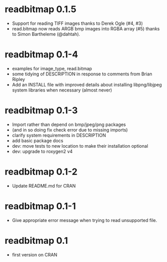 # readbitmap 0.1.5

* Support for reading TIFF images thanks to Derek Ogle (#4, #3)
* read.bitmap now reads ARGB bmp images into RGBA array (#5)
  thanks to Simon Bartheleme (@dahtah).

# readbitmap 0.1-4

* examples for image_type, read.bitmap
* some tidying of DESCRIPTION in response to comments from Brian Ripley
* Add an INSTALL file with improved details about installing libpng/libjpeg 
  system libraries when necessary (almost never)

# readbitmap 0.1-3

* Import rather than depend on bmp/jpeg/png packages
* (and in so doing fix check error due to missing imports)
* clarify system requirements in DESCRIPTION
* add basic package docs
* dev: move tests to new location to make their installation optional
* dev: upgrade to roxygen2 v4

# readbitmap 0.1-2

* Update README.md for CRAN

# readbitmap 0.1-1

* Give appropriate error message when trying to read unsupported file.

# readbitmap 0.1

* first version on CRAN
